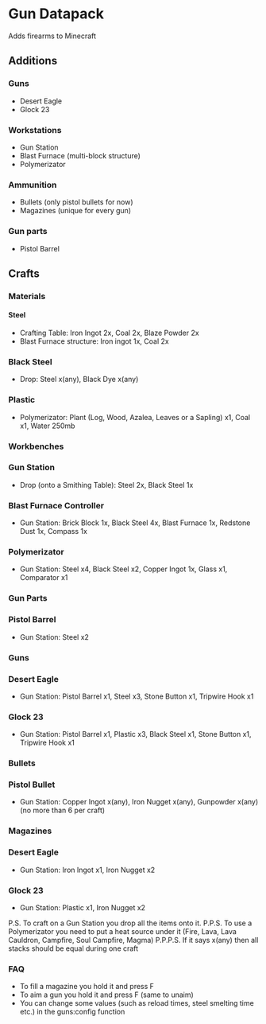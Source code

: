 # Gun Datapack
Adds firearms to Minecraft


## Additions
### Guns
- Desert Eagle
- Glock 23
### Workstations
- Gun Station
- Blast Furnace (multi-block structure)
- Polymerizator
### Ammunition
- Bullets (only pistol bullets for now)
- Magazines (unique for every gun)
### Gun parts
- Pistol Barrel


## Crafts

### Materials
#### Steel
- Crafting Table: Iron Ingot 2x, Coal 2x, Blaze Powder 2x
- Blast Furnace structure: Iron ingot 1x, Coal 2x
### Black Steel
- Drop: Steel x(any), Black Dye x(any)
### Plastic
- Polymerizator: Plant (Log, Wood, Azalea, Leaves or a Sapling) x1, Coal x1, Water 250mb


### Workbenches
### Gun Station
- Drop (onto a Smithing Table): Steel 2x, Black Steel 1x
### Blast Furnace Controller
- Gun Station: Brick Block 1x, Black Steel 4x, Blast Furnace 1x, Redstone Dust 1x, Compass 1x
### Polymerizator
- Gun Station: Steel x4, Black Steel x2, Copper Ingot 1x, Glass x1, Comparator x1


### Gun Parts
### Pistol Barrel
- Gun Station: Steel x2


### Guns
### Desert Eagle
- Gun Station: Pistol Barrel x1, Steel x3, Stone Button x1, Tripwire Hook x1
### Glock 23
- Gun Station: Pistol Barrel x1, Plastic x3, Black Steel x1, Stone Button x1, Tripwire Hook x1


### Bullets
### Pistol Bullet
- Gun Station: Copper Ingot x(any), Iron Nugget x(any), Gunpowder x(any) (no more than 6 per craft)


### Magazines
### Desert Eagle
- Gun Station: Iron Ingot x1, Iron Nugget x2
### Glock 23
- Gun Station: Plastic x1, Iron Nugget x2


P.S. To craft on a Gun Station you drop all the items onto it.
P.P.S. To use a Polymerizator you need to put a heat source under it (Fire, Lava, Lava Cauldron, Campfire, Soul Campfire, Magma)
P.P.P.S. If it says x(any) then all stacks should be equal during one craft


### FAQ
- To fill a magazine you hold it and press F
- To aim a gun you hold it and press F (same to unaim)
- You can change some values (such as reload times, steel smelting time etc.) in the guns:config function
